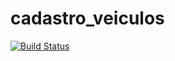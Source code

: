 # cadastro_veiculos

[![Build Status](https://travis-ci.org/felipe-scherer/cadastro_veiculos.svg?branch=master)](https://travis-ci.org/felipe-scherer/cadastro_veiculos)
